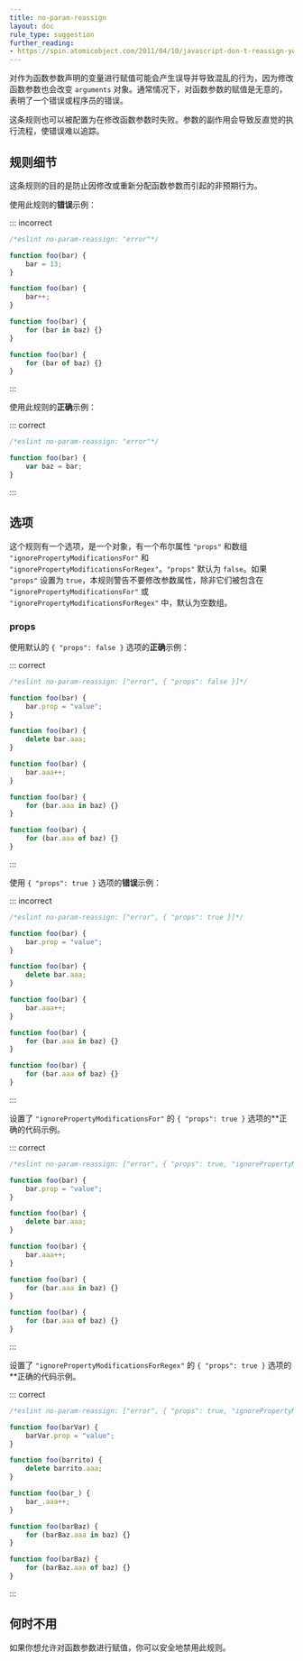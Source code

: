 ```yaml
---
title: no-param-reassign
layout: doc
rule_type: suggestion
further_reading:
- https://spin.atomicobject.com/2011/04/10/javascript-don-t-reassign-your-function-arguments/
---
```


对作为函数参数声明的变量进行赋值可能会产生误导并导致混乱的行为，因为修改函数参数也会改变 `arguments` 对象。通常情况下，对函数参数的赋值是无意的，表明了一个错误或程序员的错误。

这条规则也可以被配置为在修改函数参数时失败。参数的副作用会导致反直觉的执行流程，使错误难以追踪。

## 规则细节

这条规则的目的是防止因修改或重新分配函数参数而引起的非预期行为。

使用此规则的**错误**示例：

::: incorrect

```js
/*eslint no-param-reassign: "error"*/

function foo(bar) {
    bar = 13;
}

function foo(bar) {
    bar++;
}

function foo(bar) {
    for (bar in baz) {}
}

function foo(bar) {
    for (bar of baz) {}
}
```

:::

使用此规则的**正确**示例：

::: correct

```js
/*eslint no-param-reassign: "error"*/

function foo(bar) {
    var baz = bar;
}
```

:::

## 选项

这个规则有一个选项，是一个对象，有一个布尔属性 `"props"` 和数组 `"ignorePropertyModificationsFor"` 和 `"ignorePropertyModificationsForRegex"`。`"props"` 默认为 `false`。如果 `"props"` 设置为 `true`，本规则警告不要修改参数属性，除非它们被包含在 `"ignorePropertyModificationsFor"` 或 `"ignorePropertyModificationsForRegex"` 中，默认为空数组。

### props

使用默认的 `{ "props": false }` 选项的**正确**示例：

::: correct

```js
/*eslint no-param-reassign: ["error", { "props": false }]*/

function foo(bar) {
    bar.prop = "value";
}

function foo(bar) {
    delete bar.aaa;
}

function foo(bar) {
    bar.aaa++;
}

function foo(bar) {
    for (bar.aaa in baz) {}
}

function foo(bar) {
    for (bar.aaa of baz) {}
}
```

:::

使用 `{ "props": true }` 选项的**错误**示例：

::: incorrect

```js
/*eslint no-param-reassign: ["error", { "props": true }]*/

function foo(bar) {
    bar.prop = "value";
}

function foo(bar) {
    delete bar.aaa;
}

function foo(bar) {
    bar.aaa++;
}

function foo(bar) {
    for (bar.aaa in baz) {}
}

function foo(bar) {
    for (bar.aaa of baz) {}
}
```

:::

设置了 `"ignorePropertyModificationsFor"` 的 `{ "props": true }` 选项的**正确的代码示例。

::: correct

```js
/*eslint no-param-reassign: ["error", { "props": true, "ignorePropertyModificationsFor": ["bar"] }]*/

function foo(bar) {
    bar.prop = "value";
}

function foo(bar) {
    delete bar.aaa;
}

function foo(bar) {
    bar.aaa++;
}

function foo(bar) {
    for (bar.aaa in baz) {}
}

function foo(bar) {
    for (bar.aaa of baz) {}
}
```

:::

设置了 `"ignorePropertyModificationsForRegex"`  的 `{ "props": true }` 选项的**正确的代码示例。

::: correct

```js
/*eslint no-param-reassign: ["error", { "props": true, "ignorePropertyModificationsForRegex": ["^bar"] }]*/

function foo(barVar) {
    barVar.prop = "value";
}

function foo(barrito) {
    delete barrito.aaa;
}

function foo(bar_) {
    bar_.aaa++;
}

function foo(barBaz) {
    for (barBaz.aaa in baz) {}
}

function foo(barBaz) {
    for (barBaz.aaa of baz) {}
}
```

:::

## 何时不用

如果你想允许对函数参数进行赋值，你可以安全地禁用此规则。
